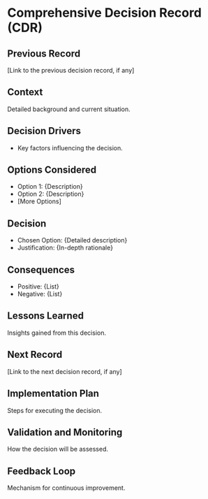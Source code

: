 # Comprehensive Decision Record (CDR)

## Previous Record
[Link to the previous decision record, if any]

## Context
Detailed background and current situation.

## Decision Drivers
- Key factors influencing the decision.

## Options Considered
- Option 1: {Description}
- Option 2: {Description}
- [More Options]

## Decision
- Chosen Option: {Detailed description}
- Justification: {In-depth rationale}

## Consequences
- Positive: {List}
- Negative: {List}

## Lessons Learned
Insights gained from this decision.

## Next Record
[Link to the next decision record, if any]

## Implementation Plan
Steps for executing the decision.

## Validation and Monitoring
How the decision will be assessed.

## Feedback Loop
Mechanism for continuous improvement.